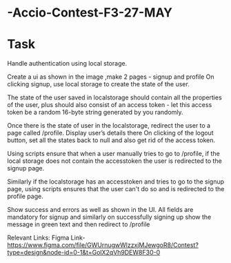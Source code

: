 # -Accio-Contest-F3-27-MAY

# Task

Handle authentication using local storage.

Create a ui as shown in the image ,make 2 pages - signup and profile
On clicking signup, use local storage to create the state of the user.

The state of the user saved in localstorage should contain all the properties of the user, plus should also consist of an access token - let this access token be a random 16-byte string generated by you randomly.

Once there is the state of user in the localstorage, redirect the user to a page called /profile. Display user’s details there
On clicking of the logout button, set all the states back to null and also get rid of the access token.

Using scripts ensure that when a user manually tries to go to /profile, if the local storage does not contain the accesstoken the user is redirected to the signup page.

Similarly if the localstorage has an accesstoken and tries to go to the signup page, using scripts ensures that the user can't do so and is redirected to the profile page.

Show success and errors as well as shown in the UI. All fields are mandatory for signup and similarly on successfully signing up show the message in green text and then redirect to /profile

Relevant Links:
Figma Link- https://www.figma.com/file/GWUrnugwWlzzxjMJewgoR8/Contest?type=design&node-id=0-1&t=GolX2qVh9DEW8F30-0
